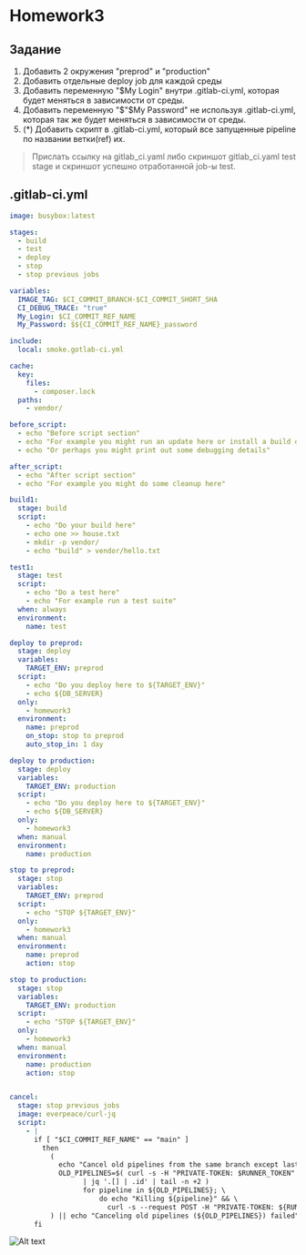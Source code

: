# Homework3

## Задание
1. Добавить 2 окружения "preprod" и "production"
2. Добавить отдельные deploy job для каждой среды
3. Добавить переменную "$My Login" внутри .gitlab-ci.yml, которая будет меняться в зависимости от среды.
4. Добавить переменную "$"$My Password" не используя .gitlab-ci.yml, которая так же будет меняться в зависимости от среды.
5. (*) Добавить скрипт в .gitlab-ci.yml, который все запущенные pipeline по названии ветки(ref) их.

> Прислать ссылку на gitlab_ci.yaml либо скриншот gitlab_ci.yaml test stage и скриншот успешно отработанной job-ы test.

## .gitlab-ci.yml
```yaml
image: busybox:latest

stages:
  - build
  - test
  - deploy
  - stop
  - stop previous jobs

variables:
  IMAGE_TAG: $CI_COMMIT_BRANCH-$CI_COMMIT_SHORT_SHA
  CI_DEBUG_TRACE: "true"
  My_Login: $CI_COMMIT_REF_NAME
  My_Password: $${CI_COMMIT_REF_NAME}_password

include:
  local: smoke.gotlab-ci.yml

cache:
  key:
    files:
      - composer.lock
  paths:
    - vendor/

before_script:
  - echo "Before script section"
  - echo "For example you might run an update here or install a build dependency"
  - echo "Or perhaps you might print out some debugging details"

after_script:
  - echo "After script section"
  - echo "For example you might do some cleanup here"

build1:
  stage: build
  script:
    - echo "Do your build here"
    - echo one >> house.txt
    - mkdir -p vendor/
    - echo "build" > vendor/hello.txt

test1:
  stage: test
  script:
    - echo "Do a test here"
    - echo "For example run a test suite"
  when: always
  environment:
    name: test

deploy to preprod:
  stage: deploy
  variables:
    TARGET_ENV: preprod
  script:
    - echo "Do you deploy here to ${TARGET_ENV}"
    - echo ${DB_SERVER}
  only:
    - homework3
  environment:
    name: preprod
    on_stop: stop to preprod
    auto_stop_in: 1 day

deploy to production:
  stage: deploy
  variables:
    TARGET_ENV: production
  script:
    - echo "Do you deploy here to ${TARGET_ENV}"
    - echo ${DB_SERVER}
  only:
    - homework3
  when: manual
  environment:
    name: production

stop to preprod:
  stage: stop
  variables:
    TARGET_ENV: preprod
  script:
    - echo "STOP ${TARGET_ENV}"
  only:
    - homework3
  when: manual
  environment:
    name: preprod
    action: stop

stop to production:
  stage: stop
  variables:
    TARGET_ENV: production
  script:
    - echo "STOP ${TARGET_ENV}"
  only:
    - homework3
  when: manual
  environment:
    name: production
    action: stop


cancel:
  stage: stop previous jobs
  image: everpeace/curl-jq
  script:
    - |
      if [ "$CI_COMMIT_REF_NAME" == "main" ]
        then
          (
            echo "Cancel old pipelines from the same branch except last"
            OLD_PIPELINES=$( curl -s -H "PRIVATE-TOKEN: $RUNNER_TOKEN" "https://gitlab.com/api/v4/projects/${CI_PROJECT_ID}/pipelines?ref=${CI_COMMIT_REF_NAME}&status=running" \
                  | jq '.[] | .id' | tail -n +2 )
                  for pipeline in ${OLD_PIPELINES}; \
                      do echo "Killing ${pipeline}" && \
                        curl -s --request POST -H "PRIVATE-TOKEN: ${RUNNER_TOKEN}" "https://gitlab.com/api/v4/projects/${CI_PROJECT_ID}/pipelines/${pipeline}/cancel"; done
          ) || echo "Canceling old pipelines (${OLD_PIPELINES}) failed"
      fi


```
![Alt text](<foto/Снимок экрана_1.png>)